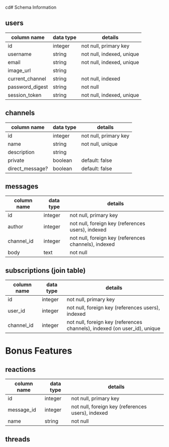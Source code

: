 cd# Schema Information

## users
column name       | data type    | details
------------------|--------------|--------------------------
id                | integer      | not null, primary key
username          | string       | not null, indexed, unique
email             | string       | not null, indexed, unique
image_url         | string       |
current_channel   | string       | not null, indexed
password_digest   | string       | not null
session_token     | string       | not null, indexed, unique

## channels
column name       | data type    | details
------------------|--------------|--------------------------
id                | integer      | not null, primary key
name              | string       | not null, unique
description       | string       |
private           | boolean      | default: false
direct_message?   | boolean      | default: false

## messages
column name       | data type    | details
------------------|--------------|--------------------------
id                | integer      | not null, primary key
author            | integer      | not null, foreign key (references users), indexed
channel_id        | integer      | not null, foreign key (references channels), indexed
body              | text         | not null

## subscriptions (join table)
column name       | data type    | details
------------------|--------------|--------------------------
id                | integer      | not null, primary key
user_id           | integer      | not null, foreign key (references users), indexed
channel_id        | integer      | not null, foreign key (references channels), indexed (on user_id), unique

# Bonus Features

## reactions
column name       | data type    | details
------------------|--------------|--------------------------
id                | integer      | not null, primary key
message_id        | integer      | not null, foreign key (references users), indexed
name              | string       | not null

## threads
